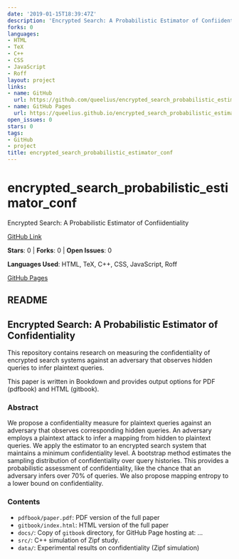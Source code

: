 ```yaml
---
date: '2019-01-15T18:39:47Z'
description: 'Encrypted Search: A Probabilistic Estimator of Confiidentiality'
forks: 0
languages:
- HTML
- TeX
- C++
- CSS
- JavaScript
- Roff
layout: project
links:
- name: GitHub
  url: https://github.com/queelius/encrypted_search_probabilistic_estimator_conf
- name: GitHub Pages
  url: https://queelius.github.io/encrypted_search_probabilistic_estimator_conf/
open_issues: 0
stars: 0
tags:
- GitHub
- project
title: encrypted_search_probabilistic_estimator_conf
---
```


# encrypted_search_probabilistic_estimator_conf
Encrypted Search: A Probabilistic Estimator of Confiidentiality

[GitHub Link](https://github.com/queelius/encrypted_search_probabilistic_estimator_conf)

**Stars**: 0 | **Forks**: 0 | **Open Issues**: 0

**Languages Used**: HTML, TeX, C++, CSS, JavaScript, Roff

[GitHub Pages](https://queelius.github.io/encrypted_search_probabilistic_estimator_conf/)

## README
## Encrypted Search: A Probabilistic Estimator of Confidentiality

This repository contains research on measuring the confidentiality of encrypted
search systems against an adversary that observes hidden queries to infer plaintext queries.

This paper is written in Bookdown and provides output options for PDF (pdfbook)
and HTML (gitbook).

### Abstract
We propose a confidentiality measure for plaintext queries against an adversary that observes corresponding hidden queries. An adversary employs a plaintext attack to infer a mapping from hidden to plaintext queries. We apply the estimator to an encrypted search system that maintains a minimum confidentiality level. A bootstrap method estimates the sampling distribution of confidentiality over query histories. This provides a probabilistic assessment of confidentiality, like the chance that an adversary infers over 70% of queries. We also propose mapping entropy to a lower bound on confidentiality.

### Contents

- `pdfbook/paper.pdf`: PDF version of the full paper
- `gitbook/index.html`: HTML version of the full paper
- `docs/`: Copy of `gitbook` directory, for GitHub Page hosting at: ...
- `src/`: C++ simulation of Zipf study.
- `data/`: Experimental results on confidentiality (Zipf simulation)

